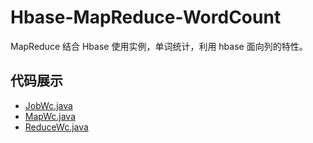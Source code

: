 # Hbase-MapReduce-WordCount
MapReduce 结合 Hbase 使用实例，单词统计，利用 hbase 面向列的特性。

## 代码展示

- [JobWc.java](https://github.com/aikuyun/Hbase-MapReduce-WordCount/blob/master/src/main/java/com/cuteximi/JobWc.java)
- [MapWc.java](https://github.com/aikuyun/Hbase-MapReduce-WordCount/blob/master/src/main/java/com/cuteximi/MapWc.java)
- [ReduceWc.java](https://github.com/aikuyun/Hbase-MapReduce-WordCount/blob/master/src/main/java/com/cuteximi/ReduceWc.java)